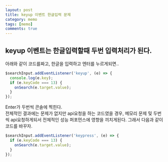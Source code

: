 ```yaml
---
layout: post
title: keyup 이벤트 한글입력 문제
category: memo
tags: [memo]
comments: true
---
```


## keyup 이벤트는 한글입력할때 두번 입력처리가 된다.

아래와 같이 코드를짜고, 한글을 입력하고 엔터를 누르게되면..

```js
$searchInput.addEventListener('keyup', (e) => {
  console.log(e.key);
  if (e.keyCode === 13) {
    onSearch(e.target.value);
  }
});
```

Enter가 두번씩 콘솔에 찍힌다.<br/>
전체적인 결과에는 문제가 없지만 api요청을 하는 코드였을 경우, 메모리 문제 및 두번씩 api요청하게되서 전체적인 성능 퍼포먼스에 영향을 끼치게된다. 그래서 다음과 같이 코드를 바꾸자.

```js
$searchInput.addEventListener('keypress', (e) => {
  if (e.keyCode === 13) {
    onSearch(e.target.value);
  }
});
```
